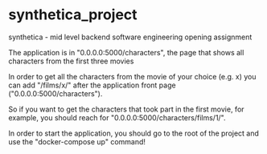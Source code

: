# synthetica_project
synthetica - mid level backend software engineering opening assignment

The application is in "0.0.0.0:5000/characters", the page that shows all characters from the first three movies

In order to get all the characters from the movie of your choice (e.g. x) you can add "/films/x/" after the application front page ("0.0.0.0:5000/characters").

So if you want to get the characters that took part in the first movie, for example, you should reach for "0.0.0.0:5000/characters/films/1/".

In order to start the application, you should go to the root of the project and use the "docker-compose up" command!
